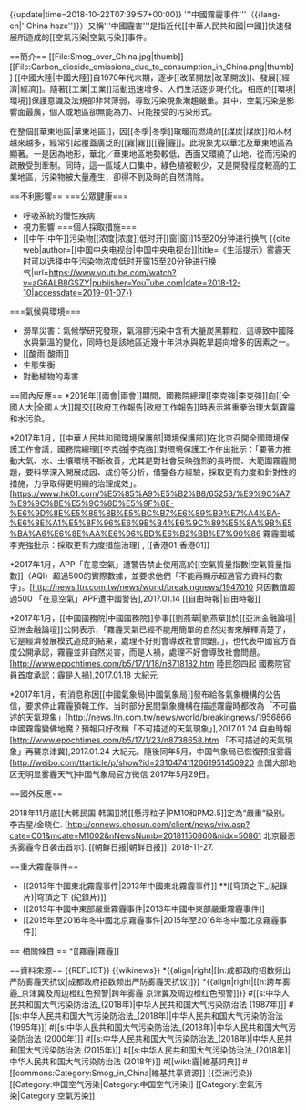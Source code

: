 {{update|time=2018-10-22T07:39:57+00:00}}
'''中國霧霾事件'''（{{lang-en|''China haze''}}）又稱'''中國霾害'''是指近代[[中華人民共和國|中國]]快速發展所造成的[[空氣污染|空氣污染]]事件。

==簡介==
[[File:Smog_over_China.jpg|thumb]]
[[File:Carbon_dioxide_emissions_due_to_consumption_in_China.png|thumb]]
[[中國大陸|中國大陸]]自1970年代末期，逐步[[改革開放|改革開放]]、發展[[經濟|經濟]]。隨著[[工業|工業]]活動迅速增多、人們生活逐步現代化，相應的[[環境|環境]]保護意識及法規卻非常薄弱，導致污染現象漸趨嚴重。其中，空氣污染是影響面最廣，個人或地區卻無能為力、只能接受的污染形式。

在整個[[華東地區|華東地區]]，因[[冬季|冬季]]取暖而燃燒的[[煤炭|煤炭]]和木材越來越多，經常引起覆蓋廣泛的[[霧|霧]][[霾|霾]]。此現象尤以華北及華東地區為顯著。一是因為地形，華北／華東地區地勢較低，西面又環繞了山地，從而污染的疏散受到牽制。同時，這一區域人口集中，綠色植被較少，又是開發程度較高的工業地區，污染物被大量產生，卻得不到及時的自然清除。

==不利影響==
===公眾健康===
* 呼吸系統的慢性疾病
* 視力影響
===個人採取措施===
* [[中午|中午]]污染物[[浓度|浓度]]低时开[[窗|窗]]15至20分钟进行换气 <ref>{{cite web|author=[[中国中央电视台|中国中央电视台]]|title=《生活提示》雾霾天时可以选择中午污染物浓度低时开窗15至20分钟进行换气|url=https://www.youtube.com/watch?v=aG6ALB8GSZY|publisher=YouTube.com|date=2018-12-10|accessdate=2019-01-07}}</ref>

===氣候與環境===
* 澇旱災害：氣候學研究發現，氣溶膠污染中含有大量炭黑顆粒，這導致中國降水與氣溫的變化，同時也是該地區近幾十年洪水與乾旱趨向增多的因素之一。
* [[酸雨|酸雨]]
* 生態失衡
* 對動植物的毒害

==國內反應==
*2016年[[兩會|兩會]]期間，國務院總理[[李克強|李克強]]向[[全國人大|全國人大]]提交[[政府工作報告|政府工作報告]]時表示將重拳治理大氣霧霾和水污染。

*2017年1月，[[中華人民共和國環境保護部|環境保護部]]在北京召開全國環境保護工作會議，國務院總理[[李克強|李克強]]對環境保護工作作出批示：「要著力推動大氣、水、土壤環境不斷改善，尤其是對社會反映強烈的長時間、大範圍霧霾問題，要科學深入開展成因、成份等分析，借鑒各方經驗，採取更有力度和針對性的措施，力爭取得更明顯的治理成效」。<ref>[https://www.hk01.com/%E5%85%A9%E5%B2%B8/65253/%E9%9C%A7%E9%9C%BE%E5%9C%8D%E5%9F%8E-%E6%9D%8E%E5%85%8B%E5%BC%B7%E6%89%B9%E7%A4%BA-%E6%8E%A1%E5%8F%96%E6%9B%B4%E6%9C%89%E5%8A%9B%E5%BA%A6%E6%8E%AA%E6%96%BD%E6%B2%BB%E7%90%86 霧霾圍城 李克強批示：採取更有力度措施治理] , [[香港01|香港01]]</ref>

*2017年1月，APP「在意空氣」遭警告禁止使用高於[[空氣質量指數|空氣質量指數]]（AQI）超過500的實際數據，並要求他們「不能再顯示超過官方資料的數字」。<ref>[http://news.ltn.com.tw/news/world/breakingnews/1947010 只因數值超過500 「在意空氣」APP遭中國警告],2017.01.14 [[自由時報|自由時報]]</ref>

*2017年1月，[[中國國務院|中國國務院]]參事[[劉燕華|劉燕華]]於[[亞洲金融論壇|亞洲金融論壇]]公開表示，「霧霾天氣已經不能用簡單的自然災害來解釋清楚了，它是經濟發展模式造成的結果，處理不好則會導致社會問題。」，也代表中國官方首度公開承認，霧霾並非自然災害，而是人禍，處理不好會導致社會問題。<REF>[http://www.epochtimes.com/b5/17/1/18/n8718182.htm 陸民怨四起 國務院官員首度承認：霾是人禍],2017.01.18 大紀元</REF>

*2017年1月，有消息称因[[中國氣象局|中國氣象局]]發布給各氣象機構的公告信，要求停止霧霾預報工作。当时部分民間氣象機構在描述霧霾時都改為「不可描述的天氣現象」<ref>[http://news.ltn.com.tw/news/world/breakingnews/1956866 中國霧霾變佛地魔？預報只好改稱「不可描述的天氣現象」],2017.01.24  自由時報</ref><ref>[http://www.epochtimes.com/b5/17/1/23/n8738658.htm 「不可描述的天氣現象」再襲京津冀],2017.01.24  大紀元</ref>。隨後同年5月，中国气象局已恢復预报雾霾<ref>[http://weibo.com/ttarticle/p/show?id=2310474112661951450920 全国大部地区无明显雾霾天气]中国气象局官方微信 2017年5月29日</ref>。

==國外反應==

2018年11月底[[大韩民国|韩国]]將[[懸浮粒子|PM10和PM2.5]]定為<q>嚴重</q>級别。<ref>李吉星/金晓仁. [http://cnnews.chosun.com/client/news/viw.asp?cate=C01&mcate=M1002&nNewsNumb=20181150860&nidx=50861 北京最恶劣雾霾今日袭击首尔]. [[朝鲜日报|朝鲜日报]]. 2018-11-27. </ref>

==重大霧霾事件==
* [[2013年中國東北霧霾事件|2013年中國東北霧霾事件]]
**[[穹頂之下_(紀錄片)|穹頂之下 (紀錄片)]]
* [[2013年中國中東部嚴重霧霾事件|2013年中國中東部嚴重霧霾事件]]
* [[2015年至2016年冬中國北京霧霾事件|2015年至2016年冬中國北京霧霾事件]]

== 相關條目 ==
*[[霧霾|霧霾]]

==資料來源==
{{REFLIST}}
{{wikinews}}
*{{align|right|[[n:成都政府招数频出严防雾霾天抗议|成都政府招数频出严防雾霾天抗议]]}}
*{{align|right|[[n:跨年雾霾_京津冀及周边橙红色预警|跨年雾霾 京津冀及周边橙红色预警]]}}
#[[s:中华人民共和国大气污染防治法_(2018年)|中华人民共和国大气污染防治法 (1987年)]]
#[[s:中华人民共和国大气污染防治法_(2018年)|中华人民共和国大气污染防治法 (1995年)]]
#[[s:中华人民共和国大气污染防治法_(2018年)|中华人民共和国大气污染防治法 (2000年)]]
#[[s:中华人民共和国大气污染防治法_(2018年)|中华人民共和国大气污染防治法 (2015年)]]
#[[s:中华人民共和国大气污染防治法_(2018年)|中华人民共和国大气污染防治法 (2018年)]]
#[[wikt:霾|維基詞典]]
#[[commons:Category:Smog_in_China|維基共享資源]]
{{亞洲污染}}
[[Category:中国空气污染|Category:中国空气污染]]
[[Category:空氣污染|Category:空氣污染]]